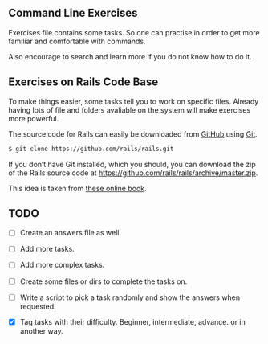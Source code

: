 ## Command Line Exercises

Exercises file contains some tasks. So one can practise in order to get more familiar and comfortable with commands. 

Also encourage to search and learn more if you do not know how to do it. 

## Exercises on Rails Code Base

To make things easier, some tasks tell you to work on specific files. 
Already having lots of file and folders avaliable on the system will make exercises more powerful.

The source code for Rails can easily be downloaded from [GitHub](http://github.com) using [Git](http://git-scm.com/).

```bash
$ git clone https://github.com/rails/rails.git
```
If you don’t have Git installed, which you should,
you can download the zip of the Rails source code at https://github.com/rails/rails/archive/master.zip.

This idea is taken from [these online book](http://conqueringthecommandline.com/book/). 

## TODO 

- [ ] Create an answers file as well.

- [ ] Add more tasks. 

- [ ] Add more complex tasks. 

- [ ] Create some files or dirs to complete the tasks on.

- [ ] Write a script to pick a task randomly and show the answers when requested.

- [x] Tag tasks with their difficulty. Beginner, intermediate, advance. or in another way.

